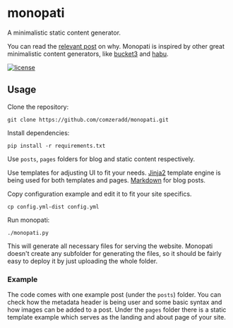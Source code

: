 # monopati

A minimalistic static content generator.

You can read the [relevant post](https://www.roussos.cc/2016/01/11/monopati/) on why. Monopati is inspired by other great minimalistic content generators, like [bucket3](https://github.com/vrypan/bucket3/) and [habu](https://github.com/botherder/habu).

[![license](https://img.shields.io/badge/license-AGPL%203.0-6672D8.svg)](LICENSE)

## Usage

Clone the repository:

```
git clone https://github.com/comzeradd/monopati.git
```

Install dependencies:

```
pip install -r requirements.txt
```

Use `posts`, `pages` folders for blog and static content respectively.

Use templates for adjusting UI to fit your needs.
[Jinja2](http://jinja.pocoo.org/) template engine is being used for
both templates and pages. [Markdown](https://en.wikipedia.org/wiki/Markdown)
for blog posts.

Copy configuration example and edit it to fit your site specifics.

```
cp config.yml-dist config.yml
```

Run monopati:

```
./monopati.py
```

This will generate all necessary files for serving the website.
Monopati doesn't create any subfolder for generating the files,
so it should be fairly easy to deploy it by just uploading the whole folder.

### Example

The code comes with one example post (under the `posts`) folder. You can check
how the metadata header is being user and some basic syntax and how images can be
added to a post. Under the `pages` folder there is a static template example
which serves as the landing and about page of your site.
